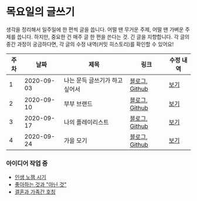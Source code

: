# 목요일의 글쓰기

생각을 정리해서 일주일에 한 편씩 글을 씁니다. 어떨 땐 무거운 주제, 어떨 땐 가벼운 주제를 씁니다. 하지만, 중요한 건 매주 글 한 편을 쓴다는 것. 긴 글을 지향합니다. 각 글의 중간 과정이 궁금하다면, 각 글의 수정 내역(커밋 히스토리)를 확인할 수 있어요!

| 주차 | 날짜       | 제목                           | 링크                                                         | 수정 내역                                                    |
| ---- | ---------- | ------------------------------ | ------------------------------------------------------------ | ------------------------------------------------------------ |
| 1    | 2020-09-03 | 나는 문득 글쓰기가 하고 싶어서 | [블로그](https://blog.naver.com/jmingyu/222074469809), [Github](./200903_나는_문득_글쓰기가_하고_싶어서.md) | [보기](https://github.com/claudejin/thursdaywriting/commits/master/200903_나는_문득_글쓰기가_하고_싶어서.md) |
| 2    | 2020-09-10 | 부부 브랜드                    | [블로그](https://blog.naver.com/jmingyu/222085611179), [Github](./200910_부부_브랜드.md) | [보기](https://github.com/claudejin/thursdaywriting/commits/master/200910_부부_브랜드.md) |
| 3    | 2020-09-17 | 나의 플레이리스트              | [블로그](https://blog.naver.com/jmingyu/222092953846), [Github](./200917_나의_플레이리스트.md) | [보기](https://github.com/claudejin/thursdaywriting/commits/master/200917_나의_플레이리스트.md) |
| 4    | 2020-09-24 | 가을 모기                      | [블로그](https://blog.naver.com/jmingyu/222098833257), [Github](./200924_가을_모기.md) | [보기](https://github.com/claudejin/thursdaywriting/commits/master/200924_가을_모기.md) |



### 아이디어 작업 중

* [인생 노잼 시기](./990001_인생_노잼_시기.md)
* [좋아하는 것과 "아닌 것"](./990002_좋아하는_것과_아닌_것.md)
* [결혼과 가족간 호칭](./200924_결혼과_가족간_호칭.md)